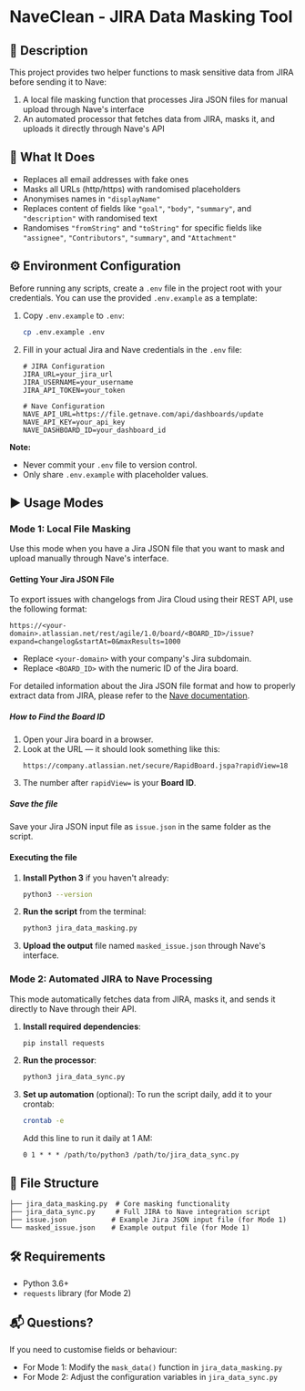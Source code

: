 # NaveClean - JIRA Data Masking Tool

## 📝 Description

This project provides two helper functions to mask sensitive data from JIRA before sending it to Nave:

1. A local file masking function that processes Jira JSON files for manual upload through Nave's interface
2. An automated processor that fetches data from JIRA, masks it, and uploads it directly through Nave's API

## 🔧 What It Does

* Replaces all email addresses with fake ones
* Masks all URLs (http/https) with randomised placeholders
* Anonymises names in `"displayName"`
* Replaces content of fields like `"goal"`, `"body"`, `"summary"`, and `"description"` with randomised text
* Randomises `"fromString"` and `"toString"` for specific fields like `"assignee"`, `"Contributors"`, `"summary"`, and `"Attachment"`

## ⚙️ Environment Configuration

Before running any scripts, create a `.env` file in the project root with your credentials. You can use the provided `.env.example` as a template:

1. Copy `.env.example` to `.env`:
   ```bash
   cp .env.example .env
   ```

2. Fill in your actual Jira and Nave credentials in the `.env` file:
   ```
   # JIRA Configuration
   JIRA_URL=your_jira_url
   JIRA_USERNAME=your_username
   JIRA_API_TOKEN=your_token

   # Nave Configuration
   NAVE_API_URL=https://file.getnave.com/api/dashboards/update
   NAVE_API_KEY=your_api_key
   NAVE_DASHBOARD_ID=your_dashboard_id
   ```

**Note:**
- Never commit your `.env` file to version control.
- Only share `.env.example` with placeholder values.

## ▶️ Usage Modes

### Mode 1: Local File Masking

Use this mode when you have a Jira JSON file that you want to mask and upload manually through Nave's interface.

#### Getting Your Jira JSON File

To export issues with changelogs from Jira Cloud using their REST API, use the following format:

```
https://<your-domain>.atlassian.net/rest/agile/1.0/board/<BOARD_ID>/issue?expand=changelog&startAt=0&maxResults=1000
```

* Replace `<your-domain>` with your company's Jira subdomain.
* Replace `<BOARD_ID>` with the numeric ID of the Jira board.

For detailed information about the Jira JSON file format and how to properly extract data from JIRA, please refer to the [Nave documentation](https://getnave.com/blog/loading-data-to-nave/).

##### How to Find the Board ID

1. Open your Jira board in a browser.
2. Look at the URL — it should look something like this:
   ```
   https://company.atlassian.net/secure/RapidBoard.jspa?rapidView=18
   ```
3. The number after `rapidView=` is your **Board ID**.

##### Save the file

Save your Jira JSON input file as `issue.json` in the same folder as the script.

#### Executing the file

1. **Install Python 3** if you haven't already:
   ```bash
   python3 --version
   ```

2. **Run the script** from the terminal:
   ```bash
   python3 jira_data_masking.py
   ```

3. **Upload the output** file named `masked_issue.json` through Nave's interface.

### Mode 2: Automated JIRA to Nave Processing

This mode automatically fetches data from JIRA, masks it, and sends it directly to Nave through their API.

1. **Install required dependencies**:
   ```bash
   pip install requests
   ```

2. **Run the processor**:
   ```bash
   python3 jira_data_sync.py
   ```

3. **Set up automation** (optional):
   To run the script daily, add it to your crontab:
   ```bash
   crontab -e
   ```
   Add this line to run it daily at 1 AM:
   ```
   0 1 * * * /path/to/python3 /path/to/jira_data_sync.py
   ```

## 📂 File Structure

```
├── jira_data_masking.py  # Core masking functionality
├── jira_data_sync.py     # Full JIRA to Nave integration script
├── issue.json           # Example Jira JSON input file (for Mode 1)
└── masked_issue.json    # Example output file (for Mode 1)
```

## 🛠 Requirements

* Python 3.6+
* `requests` library (for Mode 2)

## 📬 Questions?

If you need to customise fields or behaviour:
* For Mode 1: Modify the `mask_data()` function in `jira_data_masking.py`
* For Mode 2: Adjust the configuration variables in `jira_data_sync.py`
